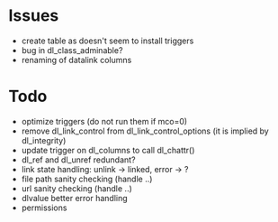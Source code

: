 Issues
======
- create table as doesn't seem to install triggers
- bug in dl_class_adminable?
- renaming of datalink columns

Todo
====
- optimize triggers (do not run them if mco=0)
- remove dl_link_control from dl_link_control_options (it is implied by dl_integrity)
- update trigger on dl_columns to call dl_chattr()
- dl_ref and dl_unref redundant?
- link state handling: unlink -> linked, error -> ?
- file path sanity checking (handle ..)
- url sanity checking (handle ..)
- dlvalue better error handling
- permissions
